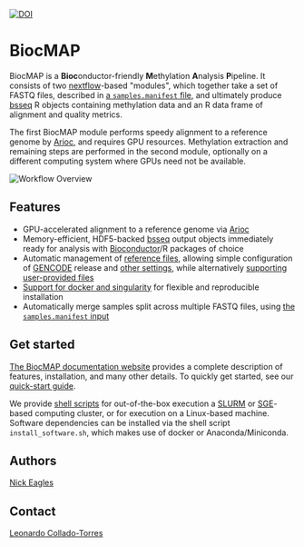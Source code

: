 [![DOI](https://zenodo.org/badge/223444482.svg)](https://zenodo.org/badge/latestdoi/223444482)

# BiocMAP

BiocMAP is a **Bioc**onductor-friendly **M**ethylation **A**nalysis **P**ipeline. It consists of two [nextflow](https://www.nextflow.io/)-based "modules", which together take a set of FASTQ files, described in [a `samples.manifest` file](http://research.libd.org/WGBS-Pipeline/inputs.html#the-samples.manifest-file), and ultimately produce [bsseq](https://www.bioconductor.org/packages/release/bioc/vignettes/bsseq/inst/doc/bsseq.html) R objects containing methylation data and an R data frame of alignment and quality metrics.

The first BiocMAP module performs speedy alignment to a reference genome by [Arioc](https://github.com/RWilton/Arioc), and requires GPU resources. Methylation extraction and remaining steps are performed in the second module, optionally on a different computing system where GPUs need not be available.

![Workflow Overview](https://github.com/LieberInstitute/WGBS-Pipeline/blob/master/workflow.png)

## Features

- GPU-accelerated alignment to a reference genome via [Arioc](https://github.com/RWilton/Arioc)
- Memory-efficient, HDF5-backed [bsseq](https://www.bioconductor.org/packages/release/bioc/vignettes/bsseq/inst/doc/bsseq.html) output objects immediately ready for analysis with [Bioconductor](https://bioconductor.org/)/R packages of choice
- Automatic management of [reference files](http://research.libd.org/WGBS-Pipeline/annotation.html), allowing simple configuration of [GENCODE](https://www.gencodegenes.org/) release and [other settings](http://research.libd.org/WGBS-Pipeline/annotation.html#choosing-build), while alternatively [supporting user-provided files](http://research.libd.org/WGBS-Pipeline/annotation.html#custom-annotation)
- [Support for docker and singularity](http://research.libd.org/WGBS-Pipeline/setup-details.html#installation) for flexible and reproducible installation
- Automatically merge samples split across multiple FASTQ files, using [the `samples.manifest` input](http://research.libd.org/WGBS-Pipeline/inputs.html#the-samples.manifest-file)

## Get started

[The BiocMAP documentation website](http://research.libd.org/WGBS-Pipeline/index.html) provides a complete description of features, installation, and many other details. To quickly get started, see our [quick-start guide](http://research.libd.org/WGBS-Pipeline/quick-start.html).

We provide [shell scripts](http://research.libd.org/WGBS-Pipeline/quick-start.html#your-main-script) for out-of-the-box execution a [SLURM](https://slurm.schedmd.com/overview.html) or [SGE](https://docs.oracle.com/cd/E19279-01/820-3257-12/n1ge.html)-based computing cluster, or for execution on a Linux-based machine. Software dependencies can be installed via the shell script `install_software.sh`, which makes use of docker or Anaconda/Miniconda.

## Authors

[Nick Eagles](https://github.com/Nick-Eagles)

## Contact

[Leonardo Collado-Torres](http://lcolladotor.github.io/)
